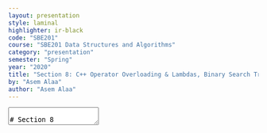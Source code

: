 ```yaml
---
layout: presentation
style: laminal
highlighter: ir-black
code: "SBE201"
course: "SBE201 Data Structures and Algorithms"
category: "presentation"
semester: "Spring"
year: "2020"
title: "Section 8: C++ Operator Overloading & Lambdas, Binary Search Trees (BST), Sets (ADT) & Maps (ADT)"
by: "Asem Alaa"
author: "Asem Alaa"
---
```




<textarea id="source" markdown="1">

# Section 8

## C++ Operator Overloading & Lambdas, Binary Search Trees (BST), Sets (ADT) and Maps (ADT)

##### Presentation by *{{ page.author }}*

Section 8 Parts:

1. C++ Operator Overloading & Lambdas
   * {`oo.cpp`}{`lambda.cpp`}
2. Binary Search Trees (BST)
   * {`BST.hpp`}{`bst.cpp`}
3. Sets (ADT) & Maps (ADT)
   * {`Set.hpp`}{`set.cpp`}{`Map.hpp`}{`map.cpp`}

<div class="my-footer" style="bottom:30px;"><span>Demo: <br><code style="font-size:8pt;">wget -i https://raw.githubusercontent.com/sbme-tutorials/sbme-tutorials.github.io/master/2020/data-structures/snippets/section08/BST/files.txt</code></span></div>

{% include presentation-margins.html %}

---
### C++: Operator Overloading (Example 1)

```c++
struct Vec2
{
	double x;
	double y;
};

int main()
{
	Vec2 u{1,1};
	Vec2 v{4,6};
	Vec2 d = u - v;
    // Compiler Err: error: no match for
    // ‘operator-’ (operand types are ‘Vec2’ and ‘Vec2’)
}
```

---
### C++: Operator Overloading (Example 1)


```c++
struct Vec2
{
	double x;
	double y;
    Vec2 operator-(const Vec2 &rhs) const
	{
		return Vec2{ x - rhs.x , y - rhs.y };
	}
};

int main()
{
	Vec2 u{1,1};
	Vec2 v{4,6};
	Vec2 d = u - v;
    // Compiler Happy
}
```

---
### C++: Operator Overloading (Example 1)


```c++
struct Vec2
{
	double x;
	double y;
};
int main()
{
	Vec2 u{1,1};
	Vec2 v{4,6};
	Vec2 d = -(u+v)*(u-v) / (v*u*2);
    std::cout << d;
}
```

---
class: small
### C++: Operator Overloading (Example 1)


```c++
struct Vec2
{
	double x;
	double y;
    Vec2 operator-(const Vec2 &rhs) const{...}
	Vec2 operator-() const {...}
	Vec2 operator+(const Vec2 &rhs) const{...}
	Vec2 operator*(const Vec2 &rhs) const{...}
	Vec2 operator*(double val) const{...}
	Vec2 operator/(const Vec2 &rhs) const{...}

	friend std::ostream &operator<<( std::ostream &output, const Vec2 &v ) {
		output << "(" << v.x << "," << v.y << ")";
		return output;
	}
};
int main()
{
	Vec2 u{1,1};
	Vec2 v{4,6};
	Vec2 d = -(u+v)*(u-v) / (v*u*2);
    std::cout << d; // prints: (1.875,2.91667)
}
```


---
class: small
### C++: Operator Overloading (Example 2)


```c++
struct Image
{
	double *data;
	size_t width;
	size_t height;
	Image( size_t w, size_t h )
	{
		width = w;
		height = h;
		data = new double[ w * h ];
	}
};

int main()
{
	Image img = Image(16, 16); // 16x16 image

	// How to get pixel at position (9,12)?
	double val1 = img.data[ 9 + 12 * img.width ];
}
```

---
class: small
### C++: Operator Overloading (Example 2)


```c++
struct Image
{
	double *data;
	size_t width;
	size_t height;
	Image( size_t w, size_t h ){
		width = w;
		height = h;
		data = new double[ w * h ];
	}

    double &operator()(size_t x, size_t y){
		return data[ x + y * width ];
	}
};
int main()
{
	Image img = Image(16, 16); // 16x16 image
	// How to get pixel at position (9,12)?
	double val1 = img.data[ 9 + 12 * img.width ];
    // Or
	double val2 = img(9, 12);
	// Modify
	img(9, 9) = 1.0;
}
```

---
### C++: Lambda Expressions (Example 1)

Introduced in C++11

Syntax:  <code><b>[</b></code> <span class="t-spar">captures</span> <code><b>]</b></code> <code><b>(</b></code> <span class="t-spar">params</span> <code><b>)</b></code> <code><b>{</b></code> <span class="t-spar">body</span> <code><b>} </b></code>

Simplest lambda: `auto l = [](){};`

```c++
int main()
{
	auto sq = [](double a){ return a*a; };

	std::vector< double > u = { 1.0, -2.0, 3.0, -4.0 };
	for( auto &x : u )
		x = sq( x );

	for( auto x: u ) std::cout << x << " ";
	std::cout << "\n"; // prints: 1.0 4.0 9.0 16.0
}
```

---
### C++: Lambda Expressions (Example 1)

```c++
int main(){
    // Random number generators
    std::uniform_int_distribution<int> udist(0,100); 
    std::mt19937 sampler; 

	std::vector< int > v;
	for( int i = 0; i < 10 ; ++i) v.push_back(udist(sampler));

    for( auto x: v ) std::cout << x << " ";
    // Prints: 82 13 91 84 12 97 92 22 63 31
    std::cout << "\n";

	std::sort( v.begin(), v.end());

	for( auto x: v ) std::cout << x << " ";
    // Prints: 12 13 22 31 63 82 84 91 92 97
}
```

---
### C++: Lambda Expressions (Example 2)

```c++
int main(){
  // Random number generators
  std::uniform_int_distribution<int>udist(0,100); std::mt19937 sampler; 

  std::vector< int > v;
  for( int i = 0; i < 10 ; ++i) v.push_back(udist(sampler));

  for( auto x: v ) std::cout << x << " ";
  // Prints: 82 13 91 84 12 97 92 22 63 31
  std::cout << "\n";

  std::sort( v.begin(), v.end());

  for( auto x: v ) std::cout << x << " ";
  // Prints: 12 13 22 31 63 82 84 91 92 97 
  std::cout << "\n";

  std::sort( v.begin(), v.end(), [](int a, int b){return a > b;});
  for( auto x: v ) std::cout << x << " ";
  // Prints: 97 92 91 84 82 63 31 22 13 12 
}
```

---
class: small
### C++: Lambda Expressions (Example 2)


```c++
struct Student
{
	std::string name;
	int grade;
	std::string toString() const {
		std::stringstream s;
		s << "(" << name << "," << grade << ")";
		return s.str(); // returns: (name,grade)
	}
};
int main(){
    std::vector< Student > students({ {"Mahdy", 86}, {"Ahmed", 70},
									  {"Samar", 86}, {"Zyad",  70}});
	std::sort( students.begin(), students.end(), []( Student &a, Student &b ){
		return a.grade > b.grade;
    });
	for( auto &stud : students ) std::cout << stud.toString() << " ";
	std::cout << "\n"; // out: (Mahdy,86) (Samar,86) (Ahmed,70) (Zyad,70)

	std::sort( students.begin(), students.end(),[]( Student &a, Student &b ){
		return a.name < b.name;
	});
	for( auto &stud : students ) std::cout << stud.toString() << " ";
    std::cout << "\n"; // out: (Ahmed,70) (Mahdy,86) (Samar,86) (Zyad,70) 
}
```
---
#### Comparing `std::string`s

```c++
#include <string>
int main()
{
    std::string s1 = "batman";
    std::string s2 = "superman";

    int comparison = s1.compare( s2 );
}
```

* `comparison  > 0`: `s1` comes after `s2` alphabetically.
* `comparison  < 0`: `s1` precedes `s2` alphabetically.
* `comparison == 0`: `s1` equals `s2`

---
#### Comparing operators `std::string`s

```c++
#include <string>
#include <iostream>
int main()
{
    std::string s1 = "batman";
    std::string s2 = "superman";

    if( s1 < s2 )
        std::cout << s1 << " precedes " << s2;
    else 
        std::cout << s2 << " precedes " << s1;
}
```

---
class: small
### Tree

<img src="/gallery/trees/tree.svg" style="width:80%;">

* **Root:** is the top node.
* **Child:** any node that is emerged from an upper node.
* **Parent/Internal Node:** node with at least one child.
* **Siblings:** nodes sharing the same parent.
* **Leaf:** node with no children.
* **Edge:** the link between two nodes.
* **Path:** the sequence of links and nodes to reach from one node to a descedant.
* **Height of node:** the number of links between a node and the furthest leaf.
* **Depth of node:** the number of links between a node and the root.

---
### Tree

<img src="/gallery/trees/tree.svg" style="width:80%;">


### Synonyms

* Node = Vertex = Point
* Edge = Link = Arc


---
### Violating Tree Structure

#### The following structure **is not tree**

.center[<img  src="/gallery/trees/Directed_graph,_cyclic.svg" style="width:80%;"> ]

---
### Violating Tree Structure

#### The following structures **is not tree**

.center[<img  src="/gallery/trees/Directed_graph_with_branching_SVG.svg" style="height:80%;">]

---
### Violating Tree Structure

#### The following structures **is not tree**

.center[<img src="/gallery/trees/Directed_graph,_disjoint.svg" style="height:80%;">]


---
## Binary Search Trees (BST)

* **Binary trees** is a special case of trees where each node can have at most 2 children. 
* Also, these children are named: **left child** or **right child**. 
* A very useful specialization of **binary trees** is **binary search tree (BST)**
* left children < parent < right children, 
* and this rule applies recursively across the tree.

---
## Binary Search Trees (BST)

.center[<img src="/gallery/trees/Binary_search_tree.svg" style="width:80%;">]

---
## Binary Search Trees (BST)

.center[<img src="/gallery/trees/graphtreevenn.svg" style="width:80%;">]


---
## Binary Search Trees (BST)

### Motivation

Efficient search/insertion/deletion in *logarithmic* time $O(\log(n))$

* Arrays:
  * .green[efficient search] on sorted arrays $O(\log(n))$,
  * .red[ineffiecient insertion/deletion] $O(n)$.
* Linked lists:
  * .red[inefficient search] $O(n)$,
  * .green[efficient insertion/deletion] $O(1)$.

---
## Binary Search Trees (BST)

### Intuition

* Tree combines the advantages of arrays and linked lists.
* Properties of **BST** (e.g being ordered) makes it potential for many applications.

---
## Binary Search Trees (BST)

### Implementation Using Linked Structures (Pointers)


* Trees can be stored in arrays (like Heaps) or stored as linked nodes (i.e using pointers). 
* We will implement the **BST** using linked nodes. 
* Recursion: Think of each node in a tree as a separate standalone tree. 

---
#### Node structure


```c++
template< typename T >
class BST
{
    struct BSTNode
    {
        T data;
        BSTNode *left;
        BSTNode *right;
    };
};
```


---
### Operations (isEmpty)


```c++
template< typename T >
class BST{ //...
    static bool isEmpty( const BSTNode *t )
    {
        return t == nullptr;
    }
};
```

---
### Operations (isLeaf)


```c++
template< typename T >
class BST{ //...
    static bool isLeaf( const BSTNode *t )
    {
        return !isEmpty(t)
                && isEmpty( t->left )
                && isEmpty( t->right );
    }
};
```


---
### Operations (size)


```c++
template< typename T >
class BST{ //...
    static size_t size( const BSTNode *t )
    {
        if ( !isEmpty( t ) )
            return 1 + size( t->left ) + size( t->right );
        else return 0;
    }
};
```

---
### Operations (insert)


<img src="/gallery/trees/binary-search-tree-insertion-animation.gif" style="width:80%;">


---
### Operations (insert)


```c++
template< typename T >
class BST{ //...
    static BSTNode * insert( BSTNode *t, T data )
    {
        if ( isEmpty( t ))
            return new BSTNode{ data , nullptr , nullptr };
        else
        {
            if ( data < t->data )
                t->left = insert( t->left, data );
            else t->right = insert( t->right, data );
            return t;
        }
    }
};
```


---
### Operations (find)

.center[<img src="/gallery/trees/binary-search-tree-sorted-array-animation.gif">]

---
### Operations (find)


```c++
template< typename T >
class BST{ //...
    static bool find( const BSTNode *t, T data )
    {
        if ( isEmpty( t ))
            return false;
        else
        {
            if ( data == t->data )
                return true;
            else if ( data < t->data )
                return find( t->left , data );
            else return find( t->right , data );
        }
    }
};
```


---
### Traversal Operations

<script src="https://www.khanacademy.org/computer-programming/depth-first-traversals-of-binary-trees/934024358/embed.js?editor=no&buttons=yes&author=yes&embed=yes"></script>

---
#### Traversal Operations: In-order

.center[<img src="/gallery/trees/InorderTrav.gif" style="width:80%;">]


---
#### Traversal Operations: In-order


```c++
template< typename T >
class BST{ //...
    static void inorder( const BSTNode *t )
    {
        if( !isEmpty( t ))
        {
            inorder( t->left );
            std::cout << t->data << " ";
            inorder( t->right );
        }
    }
};
```

---
#### Traversal Operations: Pre-order

.center[<img src="/gallery/trees/PreOrderTrav.gif" style="width:80%;">]

---
#### Traversal Operations: Pre-order

```c++
template< typename T >
class BST{ //...
    static void preorder( const BSTNode *t )
    {
        if( !isEmpty( t ))
        {
            std::cout << t->data << " ";
            preorder( t->left );
            preorder( t->right );
        }
    }
};
```

---
#### Traversal Operations: Post-order

.center[<img src="/gallery/trees/PostorderTrav.gif" style="width:80%;">]

---
#### Traversal Operations: Post-order


```c++
template< typename T >
class BST{ //...
    static void postorder( const BSTNode *t )
    {
        if( !isEmpty( t ))
        {
            postorder( t->left );
            postorder( t->right );
            std::cout << t->data << " ";
        }
    }
};
```

---
#### Traversal Operations: Breadth-first

.center[<img src="/gallery/trees/bfs.gif" style="width:80%;">]

---
#### Traversal Operations: Breadth-first

```c++
template< typename T >
class BST{ //...
    static void breadthfirst( const BSTNode *tree )
    {
        std::queue< const BSTNode * > q;
        q.push( tree );
        while( !q.empty())
        {
            auto t = q.front();
            q.pop();
            if( !isEmpty( t->left )) q.push( t->left );
            if( !isEmpty( t->right )) q.push( t->right );
            std::cout << t->data << " ";
        }
    }
};
```

---
### Operations (clear)

```c++
template< typename T >
class BST{ //...
    static void clear( BSTNode *t )
    {
        if ( !isEmpty( t )) {
            clear( t->left );
            clear( t->right );
            delete t;
        }
    }
};
```

---
### Operations (remove)

##### **Case I:** Node to be removed **has no children** 

###### Example: `remove( tree , -4 )`

.center[![bst-del1](/gallery/trees/bst-remove-case-1.png)]


---
### Operations (remove)

##### **Case II:** Node to be removed **has one child**

###### Example: `remove( tree , 18 )`

.center[![bst-del2a](/gallery/trees/bst-remove-case-2-1.png)]


---
### Operations (remove)

##### **Case II:** Node to be removed **has one child**

###### Example: `remove( tree , 18 )`

.center[![bst-del2b](/gallery/trees/bst-remove-case-2-2.png)]


---
### Operations (remove)

##### **Case II:** Node to be removed **has one child**

###### Example: `remove( tree , 18 )`

.center[![bst-del2c](/gallery/trees/bst-remove-case-2-3.png)]


---
### Operations (remove)

##### **Case III:** Node to be removed **has two children**

###### Example: `remove( tree , 12 )`

.center[![bst-del3a](/gallery/trees/bst-remove-case-3-3.png)]

---
### Operations (remove)

##### **Case III:** Node to be removed **has two children**

###### Example: `remove( tree , 12 )`

.center[![bst-del3b](/gallery/trees/bst-remove-case-3-4.png)]

---
### Operations (remove)

##### **Case III:** Node to be removed **has two children**

###### Example: `remove( tree , 12 )`


.center[![bst-del3c](/gallery/trees/bst-remove-case-3-5.png)]

---
### Operations (remove)

##### **Case III:** Node to be removed **has two children**

###### Example: `remove( tree , 12 )`

.center[![bst-del3d](/gallery/trees/bst-remove-case-3-6.png)]

---
### Operations (remove)


```c++
template< typename T >
class BST
{ //...
    static BSTNode * remove( BSTNode *t, T data )
    {
        if ( isEmpty( t )) return nullptr;
        if ( data == t->data ) t = removeNode( t );
        else if ( data < t->data ) t->left = remove( t->left, data );
        else t->right = remove( t->right, data );
        return t;
    }
};
```

---
class:small
### Operations (remove)


```c++
template< typename T >
class BST{ //...
    static BSTNode * minNode( BSTNode *t ){
        auto min = t;
        while( min->left ) min = min->left;
        return min;
    }
    static BSTNode * removeNode( BSTNode *t ){
        if ( !isEmpty( t->left ) && !isEmpty( t->right )){
            BSTNode *minRight = minNode( t->right );
            t->data = minRight->data;
            t->right = remove( t->right, t->data );
        } else {
            BSTNode *discard = t;
            if ( isLeaf( t )) t = nullptr;
            else if ( !isEmpty( t->left )) t = t->left;
            else t = t->right;
            delete discard;
        }
        return t;
    }
};
```

---
class: left, top

## Abstract Data Types (ADT) based on BST

### Set

* **BST**: efficient insertions and removals.
* **modification**: in `insert` function, only insert unique values,

```c++
int main()
{
    std::mt19937 sampler; // random number sampler
    std::uniform_int_distribution<int> udist(0,100); // distribution
    std::set< int > s;
    for( int i = 0; i < 100 ; ++i)
        s.insert( udist(sampler) );
    for( auto x : s2 )
        std::cout << x << " ";
}
```

---
#### Set: Add

* Slight modification of `BST::insert`,
* Insertion is done only when the key doesn't exist.

--
##### BST Insertion

```c++
template< typename T >
class BST{ //...
    static BSTNode * insert( BSTNode *t, T data ){
        if ( isEmpty( t ))
            return new BSTNode{ data , nullptr , nullptr };
        else
        {
            if ( data < t->data )
                t->left = insert( t->left, data );
            else t->right = insert( t->right, data );
            return t;
        }
    }
};
```

---
#### Set Insertion (solution 1)


```c++
template< typename T >
class Set
{ //...
    static SetNode * insert( SetNode *t, T data ){
        if ( isEmpty( t ))
            return new SetNode{ data , nullptr , nullptr };
        else if ( data != t->data )
        {
            if ( data < t->data )
                t->left = insert( t->left, data );
            else t->right = insert( t->right, data );
        }
        return t;
    }
};
```

---
##### Set: Insertion (solution 2)

1. use `find` to check if the element doesn't already exist,
2. if so, use `insert`.

```c++
template< typename T >
class Set{ //...
public:
    void add( T data )
    {
        if ( !find( data ))
            insert( data );
    }
};
```

---
#### Excercises: Set Union

* `union`: given two sets $S_1$ and $S_2$ make a new data structure $S_3 = S_1  \cup S_2$

##### possible implementation:


1. make an empty set `S3`,
1. iterate over elements of `S1` inserting each element to `S3`, and similarly for `S2`.

---
#### Excercises: Set Intersection

* `intersect`: given two sets $S_1$ and $S_2$ make a new data structure $S_3 = S_1  \cap S_2$


##### possible implementation:

1. make an empty set `S3`,
1. iterate over elements of `S1` inserting each element that also exists in `S2` into `S3`.


---
#### Excercises: Set Equality

* `equals`: given two sets $S_1$ and $S_2$, check the equality of the two sets,

##### possible implementation:
  
1. first, check that $S_1$ and $S_2$ sizes are equal,
2. then what?

---
### Map

Synonyms: Associative containers, dictionary, symbol table.

A **map** is a collection of searchable key-value pairs, where each key has a value.

#### Map: Example Application 1

We can have a **map** (aka **dictionary**) to represent the count of words in a page or textbook, such that:

1. the **key** here is the *word* (`std::string`)
1. the **value** is the count of this word (`int`).

---
#### Map: Example Application 2

for the function that counts characters in **DNA**:

```c++
int countCharacter( std::string dna, char query ){
    int count = 0;
    for ( int i = 0; i < dna.size(); ++i)
        if ( query == dna[i] ) ++count;
    return count;
}
int main( int argc, char **argv ){
    std::string dna = readStream();
    int countA = countCharacter( dna , 'A');
    int countC = countCharacter( dna , 'C');
    int countG = countCharacter( dna , 'G');
    int countT = countCharacter( dna , 'T');
}
```

---
#### Map: Example Application 2

##### Map Elegant solution

* `countCharacter` was called four times (i.e to count **A**, **C**, **G**, and **T**).
* However, by using **map** data structure we can run this function to count all characters in a single run!


```c++
#include <map>
int main( int argc, char **argv ){
    std::string dna = readStream();
    std::map< char, int > dnaCounter;
    for( int i = 0 ; i < dna.size() ; ++i )
        dnaCounter[ dna[i] ]++;
    return 0;
}
```

---
#### Implementing a Dictionary (i.e Map) Using BST

Map implementation using **BST** would be as easy as implementing a **set**.


#### Dictionary Node Structure


```c++
template< typename K, typename V >
class Map
{
    struct MapNode
    {
        K key;
        V value;
        MapNode *left;
        MapNode *right;
    };
};
```

---
#### Implementing a Dictionary (i.e Map) Using BST

```c++
template< typename K, typename V >
class Map{ //...
    static bool isEmpty( const MapNode *m ){ return m == nullptr; }
    static bool isLeaf( const MapNode *m ){
        return !isEmpty(m) && isEmpty(m->left) && isEmpty(m->right);
    }
    static size_t size( const MapNode *m ){
        if ( !isEmpty( m )) 
            return 1 + size( m->left ) + size( m->right );
        else return 0;
    }
    static void clear( MapNode *m ){
        if ( !isEmpty( m )){
            clear( m->left );
            clear( m->right );
            delete m;
        }
    }
};
```

---
#### Implementing a Dictionary (i.e Map) Using BST

```c++
template< typename K, typename V >
class Map { //...
    static bool find( const MapNode *m, K key )
    {
        // Same as BST
    }

    static MapNode * insert( MapNode *m, K key, V value ){
        if ( isEmpty( m ))
            return new MapNode{ key, value , nullptr , nullptr };
        else if ( key != m->key ){
            if ( key < m->key )
                m->left = insert( m->left, key , value );
            else m->right = insert( m->right, key , value );
        }
        return m;
    }
};
```

---
#### Implementing a Dictionary (i.e Map) Using BST

```c++
template< typename K, typename V > class Map{ //...
    static MapNode * remove( MapNode *m, K data )
    {
        // Same as BST
    }
    static MapNode * minNode( MapNode *m )
    {
        // Same as BST
    }

    static MapNode * removeNode( MapNode *m )
    {
        // Same as BST
    }
};
```

---
#### Implementing a Dictionary (i.e Map) Using BST

```c++
template< typename K, typename V >
class Map { //...
    static V &at( MapNode *m , K key ){
        if ( isEmpty( m )){
            std::cout << "Key not found!\n";
            exit( 1 );
        }
        else {
            if ( key == m->key ) return m->value;
            else if ( key < m->key ) return at( m->left , key );
            else return at( m->right , key );
        }
    }
};
```

---
#### Implementing a Dictionary (i.e Map) Using BST

```c++
template< typename K, typename V >
class Map{ //... 
    template< typename Function >
    static void forEach( MapNode *m , Function fn )
    {
        if( !isEmpty( m ))
        {
            forEach( m->left, fn );
            fn( m->key , m->value );
            forEach( m->right, fn );
        }
    }
};
```


---
#### Implementing a Dictionary (i.e Map) Using BST


```c++
template< typename K, typename V >
class Map{ //...
private:
    MapNode *root = nullptr;
public:
    bool isEmpty() const  { return isEmpty( root );}
    size_t size() const  { return size( root ); }

    void insert( K key, V value )
    { root = insert( root , key , value );}

    bool find( K key ) const{ return find( root , key );}

    void clear()
    {
        clear( root );
        root = nullptr;
    }
    void remove( K key ){ root = remove( root , key );}
};
```

---
#### Implementing a Dictionary (i.e Map) Using BST

```c++
template< typename K, typename V >
class Map{ //...
    template< typename Function >
    void forEach( Function fn ) const
    { forEach( root , fn ); }

    void print () const
    {
        forEach( []( K k, V v ){
           std::cout << k << ":" << v << "\n";
        });
    }
};
```

---
#### Implementing a Dictionary (i.e Map) Using BST

```c++
template< typename K, typename V >
class Map{ //...
    V &at( const K &k )
    {
        return at( root, k );
    }

    V &operator[]( const K &k )
    {
        if( !find( k ))
            insert( k , V() );
        return at( k );
    }    
};
```

---
### Exercise: Word Count

<iframe width="560" height="315" src="https://www.youtube.com/embed/wupToqz1e2g?rel=0" frameborder="0" allow="autoplay; encrypted-media" allowfullscreen></iframe>


---
Consider the following text for [Carl Sagan](https://en.wikipedia.org/wiki/Carl_Sagan)

<span style="font-size:8pt;bottom: 0px;left: 0px;height: 10px;">Look again at that dot. That's here. That's home. That's us. On it everyone you love, everyone you know, everyone you ever heard of, every human being who ever was, lived out their lives. The aggregate of our joy and suffering, thousands of confident religions, ideologies, and economic doctrines, every hunter and forager, every hero and coward, every creator and destroyer of civilization, every king and peasant, every young couple in love, every mother and father, hopeful child, inventor and explorer, every teacher of morals, every corrupt politician, every "superstar," every "supreme leader," every saint and sinner in the history of our species lived there on a mote of dust suspended in a sunbeam. The Earth is a very small stage in a vast cosmic arena. Think of the rivers of blood spilled by all those generals and emperors so that, in glory and triumph, they could become the momentary masters of a fraction of a dot. Think of the endless cruelties visited by the inhabitants of one corner of this pixel on the scarcely distinguishable inhabitants of some other corner, how frequent their misunderstandings, how eager they are to kill one another, how fervent their hatreds. Our posturings, our imagined self-importance, the delusion that we have some privileged position in the Universe, are challenged by this point of pale light. Our planet is a lonely speck in the great enveloping cosmic dark. In our obscurity, in all this vastness, there is no hint that help will come from elsewhere to save us from ourselves. The Earth is the only world known so far to harbor life. There is nowhere else, at least in the near future, to which our species could migrate. Visit, yes. Settle, not yet. Like it or not, for the moment the Earth is where we make our stand. It has been said that astronomy is a humbling and character-building experience. There is perhaps no better demonstration of the folly of human conceits than this distant image of our tiny world. To me, it underscores our responsibility to deal more kindly with one another, and to preserve and cherish the pale blue dot, the only home we've ever known.</span>


---
#### Prelimenary Statistics

| Total count of words | count of words after removing duplicates (i.e word set) |
|----------------------|-----------------------|
| 362 | 205 |

</textarea>
